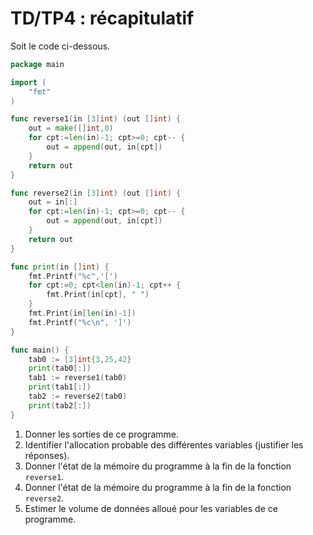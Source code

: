 # TD/TP4 : récapitulatif

Soit le code ci-dessous.

``` go
package main

import (
	"fmt"
)

func reverse1(in [3]int) (out []int) {
	out = make([]int,0)
	for cpt:=len(in)-1; cpt>=0; cpt-- {
		out = append(out, in[cpt])
	}
	return out
}

func reverse2(in [3]int) (out []int) {
	out = in[:]
	for cpt:=len(in)-1; cpt>=0; cpt-- {
		out = append(out, in[cpt])
	}
	return out
}

func print(in []int) {
	fmt.Printf("%c",'[')
	for cpt:=0; cpt<len(in)-1; cpt++ {
		fmt.Print(in[cpt], " ")
	}
	fmt.Print(in[len(in)-1])
	fmt.Printf("%c\n", ']')
}

func main() {
	tab0 := [3]int{3,25,42}
	print(tab0[:])
	tab1 := reverse1(tab0)
	print(tab1[:])
	tab2 := reverse2(tab0)
	print(tab2[:])
}
```

  1. Donner les sorties de ce programme.
  2. Identifier l'allocation probable des différentes variables (justifier les réponses).
  3. Donner l'état de la mémoire du programme à la fin de la fonction `reverse1`.
  4. Donner l'état de la mémoire du programme à la fin de la fonction `reverse2`.
  5. Estimer le volume de données alloué pour les variables de ce programme.
  
